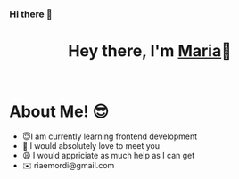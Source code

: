 ### Hi there 👋
<!-- <p align="center">
</p> -->
<h1 align="center">Hey there, I'm <a href="https://github.com/Riamari/riamari.git">Maria<a>👋</h1>
    <Br>
    <h1>About Me! 😎</h1>
    <ul>
    <li>😇I am currently learning frontend development</li>
    <li>🤗 I would absolutely love to meet you </li>
    <li>😩 I would appriciate as much help as I can get </li> 
    <li> ✉️ riaemordi@gmail.com </li>
    </ul>
    


<!--
**Riamari/riamari** is a ✨ _special_ ✨ repository because its `README.md` (this file) appears on your GitHub profile.

Here are some ideas to get you started:

- 🔭 I’m currently working on ...
- 🌱 I’m currently learning ...
- 👯 I’m looking to collaborate on ...
- 🤔 I’m looking for help with ...
- 💬 Ask me about ...
- 📫 How to reach me: ...
- 😄 Pronouns: ...
- ⚡ Fun fact: ...
-->

